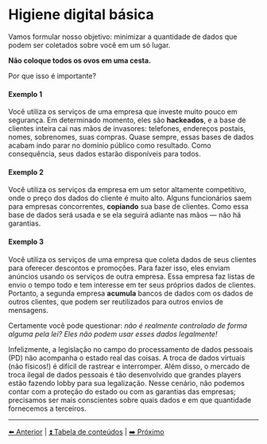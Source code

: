 # Higiene digital básica

Vamos formular nosso objetivo: minimizar a quantidade de dados que podem ser coletados sobre você em um só lugar.

**Não coloque todos os ovos em uma cesta.**

Por que isso é importante?

#### Exemplo 1
Você utiliza os serviços de uma empresa que investe muito pouco em segurança.
Em determinado momento, eles são **hackeados**, e a base de clientes inteira cai nas mãos de invasores: telefones, endereços postais, nomes, sobrenomes, suas compras.
Quase sempre, essas bases de dados acabam indo parar no domínio público como resultado. Como consequência, seus dados estarão disponíveis para todos.

#### Exemplo 2
Você utiliza os serviços da empresa em um setor altamente competitivo, onde o preço dos dados do cliente é muito alto.
Alguns funcionários saem para empresas concorrentes, **copiando** sua base de clientes.
Como essa base de dados será usada e se ela seguirá adiante nas mãos — não há garantias.

#### Exemplo 3
Você utiliza os serviços de uma empresa que coleta dados de seus clientes para oferecer descontos e promoções.
Para fazer isso, eles enviam anúncios usando os serviços de outra empresa. Essa empresa faz listas de envio o tempo todo e tem interesse em ter seus próprios dados de clientes.
Portanto, a segunda empresa **acumula** bancos de dados com os dados de outros clientes, que podem ser reutilizados para outros envios de mensagens.

Certamente você pode questionar: *não é realmente controlado de forma alguma pela lei? Eles não podem usar esses dados legalmente!*

Infelizmente, a legislação no campo do processamento de dados pessoais (PD) não acompanha o estado real das coisas.
A troca de dados virtuais (não físicos!) é difícil de rastrear e interromper.
Além disso, o mercado de troca ilegal de dados pessoais é tão desenvolvido que grandes players estão fazendo lobby para sua legalização.
Nesse cenário, não podemos contar com a proteção do estado ou com as garantias das empresas; precisamos ser mais conscientes sobre quais dados e em que quantidade fornecemos a terceiros.

---

[⬅️ Anterior](2-por-que-isso-e-importante.md) | [⏫ Tabela de conteúdos](../README.md) | [➡️ Próximo](4-numero-de-telefone.md)